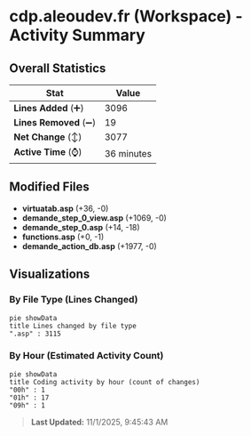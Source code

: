 # cdp.aleoudev.fr (Workspace) - Activity Summary 

## Overall Statistics

| Stat                   | Value                                                             |
| ---------------------- | ----------------------------------------------------------------- |
| **Lines Added** (➕)   | 3096                                          |
| **Lines Removed** (➖) | 19                                        |
| **Net Change** (↕)    | 3077                |
| **Active Time** (⌚)   | 36 minutes |


## Modified Files
- **virtuatab.asp** (+36, -0)
- **demande_step_0_view.asp** (+1069, -0)
- **demande_step_0.asp** (+14, -18)
- **functions.asp** (+0, -1)
- **demande_action_db.asp** (+1977, -0)

## Visualizations

### By File Type (Lines Changed)

```mermaid
pie showData
title Lines changed by file type
".asp" : 3115
```

### By Hour (Estimated Activity Count)

```mermaid
pie showData
title Coding activity by hour (count of changes)
"00h" : 1
"01h" : 17
"09h" : 1
```


> **Last Updated:** 11/1/2025, 9:45:43 AM